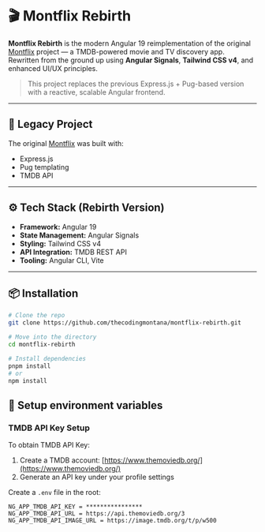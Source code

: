 # 🎬 Montflix Rebirth

**Montflix Rebirth** is the modern Angular 19 reimplementation of the original [Montflix](https://github.com/thecodingmontana/montflix) project — a TMDB-powered movie and TV discovery app. Rewritten from the ground up using **Angular Signals**, **Tailwind CSS v4**, and enhanced UI/UX principles.

> This project replaces the previous Express.js + Pug-based version with a reactive, scalable Angular frontend.

---

## 🔁 Legacy Project

The original [Montflix](https://github.com/thecodingmontana/montflix) was built with:

- Express.js
- Pug templating
- TMDB API

---

## ⚙️ Tech Stack (Rebirth Version)

- **Framework:** Angular 19
- **State Management:** Angular Signals
- **Styling:** Tailwind CSS v4
- **API Integration:** TMDB REST API
- **Tooling:** Angular CLI, Vite

---

## 📦 Installation

```bash
# Clone the repo
git clone https://github.com/thecodingmontana/montflix-rebirth.git

# Move into the directory
cd montflix-rebirth

# Install dependencies
pnpm install
# or
npm install
```

## 🔑 Setup environment variables

### TMDB API Key Setup

To obtain TMDB API Key:

1. Create a TMDB account: [https://www.themoviedb.org/](https://www.themoviedb.org/)
2. Generate an API key under your profile settings

Create a `.env` file in the root:

```.env
NG_APP_TMDB_API_KEY = ****************
NG_APP_TMDB_API_URL = https://api.themoviedb.org/3
NG_APP_TMDB_API_IMAGE_URL = https://image.tmdb.org/t/p/w500
```

